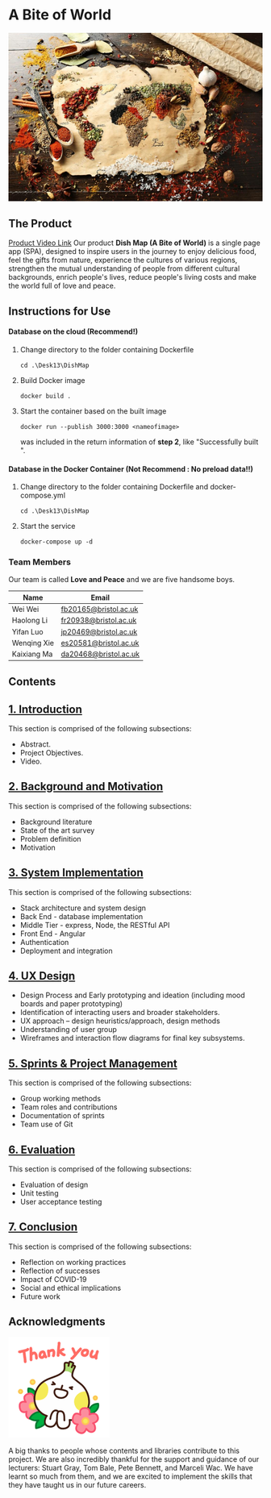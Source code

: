 # A Bite of World

![head](images/README/head.png)

## The Product

[Product Video Link](https://youtu.be/ixo0H-L_d4k)
Our product **Dish Map (A Bite of World)** is a single page app (SPA), designed to inspire users in the journey to enjoy delicious food, feel the gifts from nature, experience the cultures of various regions, strengthen the mutual understanding of people from different cultural backgrounds, enrich people's lives,  reduce people's living costs and make the world full of love and peace.



## Instructions for Use

#### Database on the cloud (Recommend!)
1. Change directory to the folder containing Dockerfile

   ```
   cd .\Desk13\DishMap
   ```

2. Build Docker image

   ```
   docker build .
   ```

3. Start the container based on the built image

   ```
   docker run --publish 3000:3000 <nameofimage>
   ```

   <nameofimage> was included in the return information of  **step 2**, like "Successfully built <nameofimage>".

#### Database in the Docker Container (Not Recommend : No preload data!!)

1. Change directory to the folder containing Dockerfile and docker-compose.yml

   ```
   cd .\Desk13\DishMap
   ```

2. Start the service

   ```
   docker-compose up -d
   ```

### Team Members

Our team is called **Love and Peace** and we are five handsome boys.

| Name        | Email                 |
| ----------- | --------------------- |
| Wei Wei     | fb20165@bristol.ac.uk |
| Haolong Li  | fr20938@bristol.ac.uk |
| Yifan Luo   | jp20469@bristol.ac.uk |
| Wenqing Xie | es20581@bristol.ac.uk |
| Kaixiang Ma | da20468@bristol.ac.uk |


## Contents

## [1. Introduction](Portfolio/Introduction.md)

This section is comprised of the following subsections:

- Abstract.
- Project Objectives.
- Video.

## [2. Background and Motivation](Portfolio/Background_and_Motivation.md)

This section is comprised of the following subsections:

* Background literature
* State of the art survey
* Problem definition
* Motivation

## [3. System Implementation](Portfolio/System_Implementation.md)

This section is comprised of the following subsections:

* Stack architecture and system design
* Back End - database implementation
* Middle Tier - express, Node, the RESTful API
* Front End - Angular
* Authentication
* Deployment and integration

## [4. UX Design](Portfolio/UX_Design.md)

- Design Process and Early prototyping and ideation (including mood boards and paper prototyping)
- Identification of interacting users and broader stakeholders.
- UX approach – design heuristics/approach, design methods 
- Understanding of user group 
- Wireframes and interaction flow diagrams for final key subsystems.


## [5. Sprints & Project Management](Portfolio/Sprints_Project_Management.md)

This section is comprised of the following subsections:

* Group working methods
* Team roles and contributions
* Documentation of sprints
* Team use of Git


## [6. Evaluation](Portfolio/Evaluation.md)

This section is comprised of the following subsections:

* Evaluation of design
* Unit testing
* User acceptance testing

## [7. Conclusion](Portfolio/Conclusion.md)

This section is comprised of the following subsections:

* Reflection on working practices
* Reflection of successes
* Impact of COVID-19
* Social and ethical implications
* Future work

## Acknowledgments

![201610241720298258](images/README/thank.gif)

A big thanks to people whose contents and libraries contribute to this project. We are also incredibly thankful for the support and guidance of our lecturers: Stuart Gray, Tom Bale, Pete Bennett, and Marceli Wac. We have learnt so much from them, and we are excited to implement the skills that they have taught us in our future careers.
